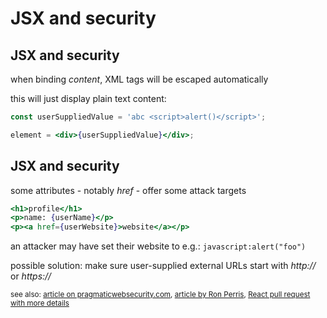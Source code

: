 # JSX and security

## JSX and security

when binding _content_, XML tags will be escaped automatically

this will just display plain text content:

```jsx
const userSuppliedValue = 'abc <script>alert()</script>';

element = <div>{userSuppliedValue}</div>;
```

## JSX and security

some attributes - notably _href_ - offer some attack targets

```jsx
<h1>profile</h1>
<p>name: {userName}</p>
<p><a href={userWebsite}>website</a></p>
```

an attacker may have set their website to e.g.: `javascript:alert("foo")`

possible solution: make sure user-supplied external URLs start with _http://_ or _https://_

<small>see also: [article on pragmaticwebsecurity.com](https://pragmaticwebsecurity.com/articles/spasecurity/react-xss-part1.html), [article by Ron Perris](https://medium.com/javascript-security/avoiding-xss-in-react-is-still-hard-d2b5c7ad9412), [React pull request with more details](https://github.com/facebook/react/pull/15047)</small>
